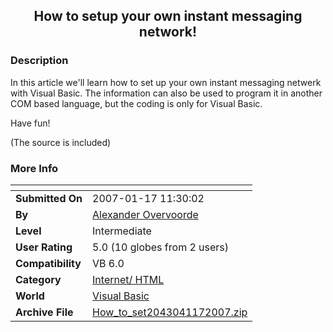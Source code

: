 ﻿<div align="center">

## How to setup your own instant messaging network\!


</div>

### Description

In this article we'll learn how to set up your own instant messaging netwerk with Visual Basic. The information can also be used to program it in another COM based language, but the coding is only for Visual Basic.

Have fun!

(The source is included)
 
### More Info
 


<span>             |<span>
---                |---
**Submitted On**   |2007-01-17 11:30:02
**By**             |[Alexander Overvoorde](https://github.com/Planet-Source-Code/PSCIndex/blob/master/ByAuthor/alexander-overvoorde.md)
**Level**          |Intermediate
**User Rating**    |5.0 (10 globes from 2 users)
**Compatibility**  |VB 6\.0
**Category**       |[Internet/ HTML](https://github.com/Planet-Source-Code/PSCIndex/blob/master/ByCategory/internet-html__1-34.md)
**World**          |[Visual Basic](https://github.com/Planet-Source-Code/PSCIndex/blob/master/ByWorld/visual-basic.md)
**Archive File**   |[How\_to\_set2043041172007\.zip](https://github.com/Planet-Source-Code/alexander-overvoorde-how-to-setup-your-own-instant-messaging-network__1-67654/archive/master.zip)








